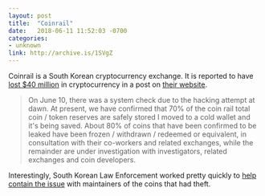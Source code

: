 ```yaml
---
layout: post
title:  "Coinrail"
date:   2018-06-11 11:52:03 -0700
categories: 
- unknown
link: http://archive.is/1SVgZ
---
```

Coinrail is a South Korean cryptocurrency exchange. It is reported to have [lost $40 million](2) in cryptocurrency in a post on [their website](1).

> On June 10, there was a system check due to the hacking attempt at dawn. At present, we have confirmed that 70% of the coin rail total coin / token reserves are safely stored
I moved to a cold wallet and it's being saved. About 80% of coins that have been confirmed to be leaked have been frozen / withdrawn / redeemed or equivalent, in consultation with their co-workers and related exchanges, while the remainder are under investigation with investigators, related exchanges and coin developers.

Interestingly, South Korean Law Enforcement worked pretty quickly to [help contain the issue](https://medium.com/pundix/pundi-x-assists-coinrail-to-investigate-the-breach-incident-960c6a0e2c76) with maintainers of the coins that had theft.

[1]: http://archive.is/1SVgZ
[2]: https://www.coindesk.com/coinrail-exchange-hacked-loses-possibly-40-million-in-cryptos/
